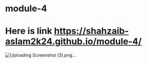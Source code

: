 # module-4
# Here is link  https://shahzaib-aslam2k24.github.io/module-4/
![Uploading Screenshot (3).png…]()
